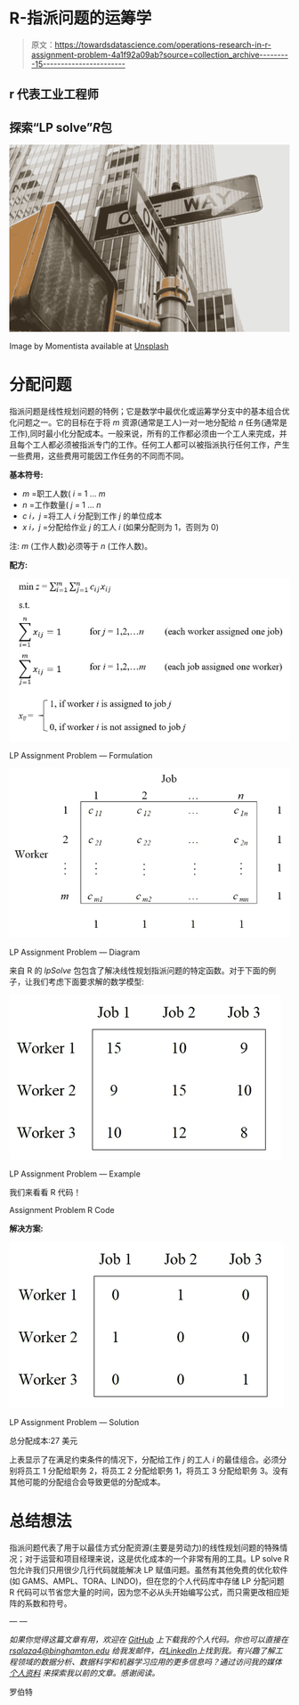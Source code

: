 # R-指派问题的运筹学

> 原文：<https://towardsdatascience.com/operations-research-in-r-assignment-problem-4a1f92a09ab?source=collection_archive---------15----------------------->

## r 代表工业工程师

## 探索“LP solve”*R*包

![](img/d82aec1b8a59eaca8a4eaa1ff37f9c26.png)

Image by Momentista available at [Unsplash](https://unsplash.com/photos/IbsJgYPxE4k)

# **分配问题**

指派问题是线性规划问题的特例；它是数学中最优化或运筹学分支中的基本组合优化问题之一。它的目标在于将 *m* 资源(通常是工人)一对一地分配给 *n* 任务(通常是工作),同时最小化分配成本。一般来说，所有的工作都必须由一个工人来完成，并且每个工人都必须被指派专门的工作。任何工人都可以被指派执行任何工作，产生一些费用，这些费用可能因工作任务的不同而不同。

**基本符号:**

*   *m* =职工人数( *i* = 1 … *m*
*   *n* =工作数量( *j* = 1 … *n*
*   *c i，j* =将工人 *i* 分配到工作 *j* 的单位成本
*   *x i，j* =分配给作业 *j* 的工人 *i* (如果分配则为 1，否则为 0)

注: *m* (工作人数)必须等于 *n* (工作人数)。

**配方:**

![](img/49376a829aa768c92ab75be41b834c74.png)

LP Assignment Problem — Formulation

![](img/54d7daf2f3f77f20e45e3e543888b897.png)

LP Assignment Problem — Diagram

来自 R 的 *lpSolve* 包包含了解决线性规划指派问题的特定函数。对于下面的例子，让我们考虑下面要求解的数学模型:

![](img/d25887d9b75f3cbad1c70ceb1e5011f0.png)

LP Assignment Problem — Example

我们来看看 R 代码！

Assignment Problem R Code

**解决方案:**

![](img/3b3d26ab1ecb9ea8f6e82776dd3229b4.png)

LP Assignment Problem — Solution

总分配成本:27 美元

上表显示了在满足约束条件的情况下，分配给工作 *j* 的工人 *i* 的最佳组合。必须分别将员工 1 分配给职务 2，将员工 2 分配给职务 1，将员工 3 分配给职务 3。没有其他可能的分配组合会导致更低的分配成本。

# 总结想法

指派问题代表了用于以最佳方式分配资源(主要是劳动力)的线性规划问题的特殊情况；对于运营和项目经理来说，这是优化成本的一个非常有用的工具。LP solve R 包允许我们只用很少几行代码就能解决 LP 赋值问题。虽然有其他免费的优化软件(如 GAMS、AMPL、TORA、LINDO)，但在您的个人代码库中存储 LP 分配问题 R 代码可以节省您大量的时间，因为您不必从头开始编写公式，而只需更改相应矩阵的系数和符号。

*— —*

*如果你觉得这篇文章有用，欢迎在* [*GitHub*](https://github.com/rsalaza4/R-for-industrial-engineering/blob/master/Operations%20Research/Assignment%20Problem.R) *上下载我的个人代码。你也可以直接在 rsalaza4@binghamton.edu 给我发邮件，在*[*LinkedIn*](https://www.linkedin.com/in/roberto-salazar-reyna/)*上找到我。有兴趣了解工程领域的数据分析、数据科学和机器学习应用的更多信息吗？通过访问我的媒体* [*个人资料*](https://robertosalazarr.medium.com/) *来探索我以前的文章。感谢阅读。*

罗伯特